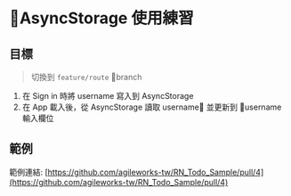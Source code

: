 # AsyncStorage 使用練習

## 目標

> 切換到 `feature/route` branch

1.  在 Sign in 時將 username 寫入到 AsyncStorage
2.  在 App 載入後，從 AsyncStorage 讀取 username 並更新到 username 輸入欄位

## 範例

範例連結: [https://github.com/agileworks-tw/RN_Todo_Sample/pull/4](https://github.com/agileworks-tw/RN_Todo_Sample/pull/4)
